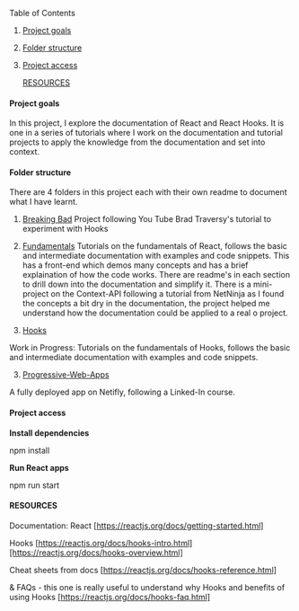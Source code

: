 Table of Contents

1. [Project goals](#Project-goals)
2. [Folder structure](#Folder-structure)
3. [Project access](#Project-access)

   [RESOURCES](#Resources)

#### Project goals

In this project, I explore the documentation of React and React Hooks. It is one in a series of tutorials where I work on the documentation and tutorial projects to apply the knowledge from the documentation and set into context.

#### Folder structure

There are 4 folders in this project each with their own readme to document what I have learnt.

1. [Breaking Bad]()
   Project following You Tube Brad Traversy's tutorial to experiment with Hooks

2. [Fundamentals]()
   Tutorials on the fundamentals of React, follows the basic and intermediate documentation with examples and code snippets. This has a front-end which demos many concepts and has a brief explaination of how the code works. There are readme's in each section to drill down into the documentation and simplify it. There is a mini-project on the Context-API following a tutorial from NetNinja as I found the concepts a bit dry in the documentation, the project helped me understand how the documentation could be applied to a real o project.

3. [Hooks]()

Work in Progress: Tutorials on the fundamentals of Hooks, follows the basic and intermediate documentation with examples and code snippets.

3. [Progressive-Web-Apps]()

A fully deployed app on Netifly, following a Linked-In course.

#### Project access

**Install dependencies**

npm install

**Run React apps**

npm run start

#### RESOURCES

Documentation:
React
[https://reactjs.org/docs/getting-started.html]

Hooks
[https://reactjs.org/docs/hooks-intro.html][https://reactjs.org/docs/hooks-overview.html]

Cheat sheets from docs
[https://reactjs.org/docs/hooks-reference.html]

& FAQs - this one is really useful to understand why Hooks and benefits of using Hooks
[https://reactjs.org/docs/hooks-faq.html]
